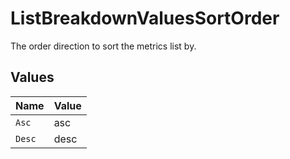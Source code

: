 # ListBreakdownValuesSortOrder

The order direction to sort the metrics list by.



## Values

| Name   | Value  |
| ------ | ------ |
| `Asc`  | asc    |
| `Desc` | desc   |